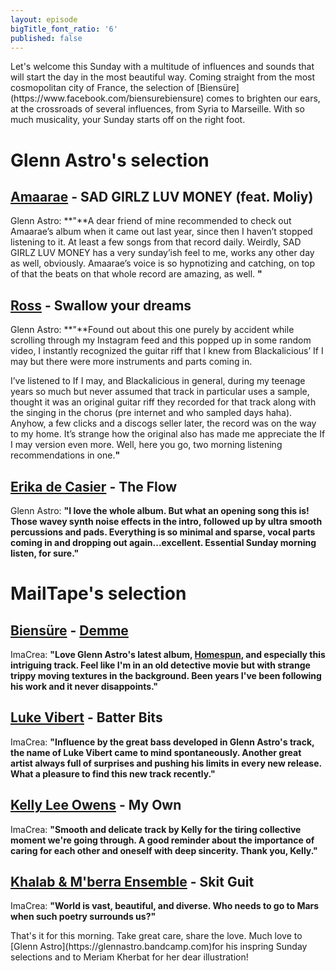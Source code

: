 ```yaml
---
layout: episode
bigTitle_font_ratio: '6'
published: false
---
```


<p id="introduction">
  Let's welcome this Sunday with a multitude of influences and sounds that will start the day in the most beautiful way. Coming straight from the most cosmopolitan city of France, the selection of [Biensüre] (https://www.facebook.com/biensurebiensure) comes to brighten our ears, at the crossroads of several influences, from Syria to Marseille. 
  With so much musicality, your Sunday starts off on the right foot.
</p>


# Glenn Astro's selection

## [Amaarae](https://soundcloud.com/amaarae) - SAD GIRLZ LUV MONEY (feat. Moliy) 
Glenn Astro: **"**A dear friend of mine recommended to check out Amaarae’s album when it came out last year, since then I haven’t stopped listening to it. At least a few songs from that record daily. Weirdly, SAD GIRLZ LUV MONEY has a very sunday’ish feel to me, works any other day as well, obviously. Amaarae’s voice is so hypnotizing and catching, on top of that the beats on that whole record are amazing, as well. **"**

## [Ross](https://www.discogs.com/fr/Ross-The-Pit-The-Pendulum/release/1808528) - Swallow your dreams 
Glenn Astro: **"**Found out about this one purely by accident while scrolling through my Instagram feed and this popped up in some random video, I instantly recognized the guitar riff that I knew from Blackalicious’ If I may but there were more instruments and parts coming in. 

I’ve listened to If I may, and Blackalicious in general, during my teenage years so much but never assumed that track in particular uses a sample, thought it was an original guitar riff they recorded for that track along with the singing in the chorus (pre internet and who sampled days haha). Anyhow, a few clicks and a discogs seller later, the record was on the way to my home. It’s strange how the original also has made me appreciate the If I may version even more. Well, here you go, two morning listening recommendations in one.**"**

## [Erika de Casier](https://erikadecasier.bandcamp.com/) - The Flow 
Glenn Astro: **"**I love the whole album. But what an opening song this is! Those wavey synth noise effects in the intro, followed up by ultra smooth percussions and pads. Everything is so minimal and sparse, vocal parts coming in and dropping out again...excellent. Essential Sunday morning listen, for sure.**"**

# MailTape's selection

## [Biensüre](https://www.facebook.com/biensurebiensure) - [Demme](https://soundcloud.com/biensurebiensure/demme)
ImaCrea: **"**Love Glenn Astro's latest album, [Homespun](https://glennastro.bandcamp.com/album/homespun), and especially this intriguing track. Feel like I'm in an old detective movie but with strange trippy moving textures in the background. Been years I've been following his work and it never disappoints.**"**

## [Luke Vibert](https://soundcloud.com/luke-vibert) - Batter Bits
ImaCrea: **"**Influence by the great bass developed in Glenn Astro's track, the name of Luke Vibert came to mind spontaneously. Another great artist always full of surprises and pushing his limits in every new release. What a pleasure to find this new track recently.**"**

## [Kelly Lee Owens](https://kellyleeowens.bandcamp.com) - My Own
ImaCrea: **"**Smooth and delicate track by Kelly for the tiring collective moment we're going through. A good reminder about the importance of caring for each other and oneself with deep sincerity. Thank you, Kelly.**"**

## [Khalab & M'berra Ensemble](https://djkhalab.bandcamp.com/album/mberra) - Skit Guit
ImaCrea: **"**World is vast, beautiful, and diverse. Who needs to go to Mars when such poetry surrounds us?**"**

<p id="outroduction">That's it for this morning. Take great care, share the love. Much love to [Glenn Astro](https://glennastro.bandcamp.com)for his inspring Sunday selections and to Meriam Kherbat for her dear illustration!</p>
